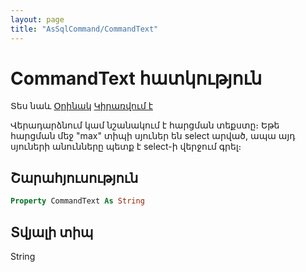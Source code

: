 ```yaml
---
layout: page
title: "AsSqlCommand/CommandText"
---
```

# CommandText հատկություն 

Տես նաև [Օրինակ](../../Examples/AsSqlCommand.md) [Կիրառվում է](../AsSqlCommand.md)

Վերադարձնում կամ նշանակում է հարցման տեքստը։
 Եթե հարցման մեջ "max" տիպի սյուներ են select արված, ապա այդ սյուների անունները պետք է select-ի վերջում գրել։

## Շարահյուսություն

``` vb
Property CommandText As String
```

## Տվյալի տիպ

String